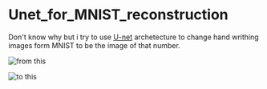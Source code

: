 # Unet_for_MNIST_reconstruction

Don't know why but i try to use [U-net](https://arxiv.org/abs/1505.04597) archetecture to change hand writhing images form MNIST to be the image of that number.

![from this](../Unet_for_MNIST_reconstruction/output_sample/9mnist.png)

![to this](../Unet_for_MNIST_reconstruction/output_sample/9gt.png)




